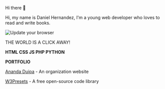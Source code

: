  Hi there 👋
 
Hi, my name is Daniel Hernandez, I'm a young web developer who loves to read and write books. 

![Update your browser](https://i.imgur.com/m3evsss.jpeg)

THE WORLD IS A CLICK AWAY!

**HTML CSS JS PHP PYTHON**

**PORTFOLIO**

[Ananda Duipa](https://anandaduipa.org) - An organization website

[W3Presets](https://w3presets.org) - A free open-source code library




